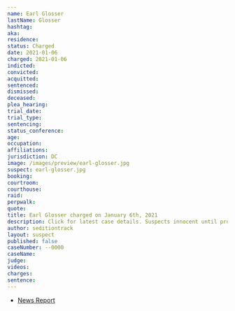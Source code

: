 ```yaml
---
name: Earl Glosser
lastName: Glosser
hashtag:
aka:
residence:
status: Charged
date: 2021-01-06
charged: 2021-01-06
indicted:
convicted:
acquitted:
sentenced:
dismissed:
deceased:
plea_hearing:
trial_date:
trial_type:
sentencing:
status_conference:
age:
occupation:
affiliations:
jurisdiction: DC
image: /images/preview/earl-glosser.jpg
suspect: earl-glosser.jpg
booking:
courtroom:
courthouse:
raid:
perpwalk:
quote:
title: Earl Glosser charged on January 6th, 2021
description: Click for latest case details. Suspects innocent until proven guilty.
author: seditiontrack
layout: suspect
published: false
caseNumber: --0000
caseName:
judge:
videos:
charges:
sentence:
---
```

- [News Report]()
